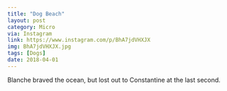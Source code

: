 ```yaml
---
title: "Dog Beach"
layout: post
category: Micro
via: Instagram
link: https://www.instagram.com/p/BhA7jdVHXJX
img: BhA7jdVHXJX.jpg
tags: [Dogs]
date: 2018-04-01
---
```

Blanche braved the ocean, but lost out to Constantine at the last second.